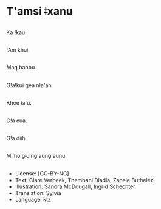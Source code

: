 # T'amsi ǂxanu

##
Ka ǃkau.

##
ǀAm khui.

##
Maq bahbu.

##
Gǃaǃkui gea nǀa'an.

##
Khoe ǂa'u.

##
Gǃa cua.

##
Gǃa diih.

##
Mi ho gǂuingǃaungǃaunu.

##
* License: [CC-BY-NC]
* Text: Clare Verbeek, Thembani Dladla, Zanele Buthelezi
* Illustration: Sandra McDougall, Ingrid Schechter
* Translation: Sylvia
* Language: ktz
